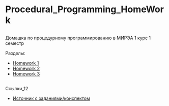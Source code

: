 # Procedural_Programming_HomeWork

##
Домашка по процедурному программированию в МИРЭА 1 курс 1 семестр

Разделы:
 - [Homework 1](Vedji/Procedural_Programming_HomeWork/HomeWork_1)
 - [Homework 2](Vedji/Procedural_Programming_HomeWork/HomeWork_2)
 - [Homework 3](Vedji/Procedural_Programming_HomeWork/HomeWork_3)

##
Ссылки_12

 - [Источник с заданиями/конспектом](https://lizochekk.jimdofree.com/)
